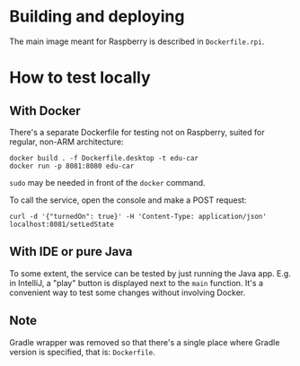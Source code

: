 # Building and deploying

The main image meant for Raspberry is described in `Dockerfile.rpi`.

# How to test locally

## With Docker

There's a separate Dockerfile for testing not on Raspberry,
suited for regular, non-ARM architecture:

```
docker build . -f Dockerfile.desktop -t edu-car
docker run -p 8081:8080 edu-car
```

`sudo` may be needed in front of the `docker` command.

To call the service, open the console and make a POST request:

```
curl -d '{"turnedOn": true}' -H 'Content-Type: application/json' localhost:8081/setLedState
```

## With IDE or pure Java

To some extent, the service can be tested by just running the Java app. E.g. in IntelliJ,
a "play" button is displayed next to the `main` function. It's a convenient way to test some changes
without involving Docker.

## Note

Gradle wrapper was removed so that there's a single place where Gradle version
is specified, that is: `Dockerfile`.

